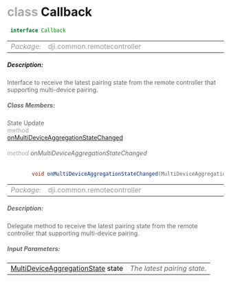 <div class="article"><h1 ><font color="#AAA">class </font>Callback</h1></div>

~~~java
 interface Callback 
~~~

<html><table class="table-supportedby"><tr valign="top"><td width=15%><font color="#999"><i>Package:</i></td><td width=85%><font color="#999">dji.common.remotecontroller</td></tr></table></html>



##### Description:



<font color="#666">Interface to receive the latest pairing state from the remote controller that  supporting multi-device pairing.



##### Class Members:

<div class="api-row" id="djiremotecontroller_djircmultideviceaggregationstate_onmultideviceaggregationstatechanged"><div class="api-col left">State Update</div><div class="api-col middle" style="color:#AAA">method</div><div class="api-col right"><a class="trigger" href="#djiremotecontroller_djircmultideviceaggregationstate_onmultideviceaggregationstatechanged_inline">onMultiDeviceAggregationStateChanged</a></div></div><div class="inline-doc" id="djiremotecontroller_djircmultideviceaggregationstate_onmultideviceaggregationstatechanged_inline"

><div class="article"><h6 ><font color="#AAA">method </font>onMultiDeviceAggregationStateChanged</h6></div>

~~~java
        void onMultiDeviceAggregationStateChanged(MultiDeviceAggregationState state)
~~~

<html><table class="table-supportedby"><tr valign="top"><td width=15%><font color="#999"><i>Package:</i></td><td width=85%><font color="#999">dji.common.remotecontroller</td></tr></table></html>



##### Description:



<font color="#666">Delegate method to receive the latest pairing state from the remote controller  that supporting multi-device pairing.



##### Input Parameters:

<html><table class="table-inline-parameters"><tr valign="top"><td><font color="#70BF41"><a href="/Components/RemoteController/DJIRemoteController_DJIRCMultiDeviceAggregationState.html#djiremotecontroller_djircmultideviceaggregationstate">MultiDeviceAggregationState</a> <font color="#000">state</td><td><font color="#666"><i>The latest pairing state.</i></td></tr></table></html></div>


